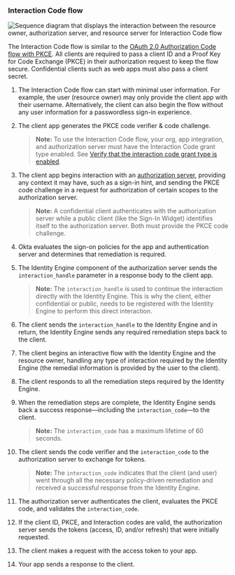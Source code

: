 ### Interaction Code flow

<div class="full">

   ![Sequence diagram that displays the interaction between the resource owner, authorization server, and resource server for Interaction Code flow](/img/authorization/oauth-interaction-code-grant-flow.png)

   <!--
      Source image: https://www.figma.com/file/YH5Zhzp66kGCglrXQUag2E/%F0%9F%93%8A-Updated-Diagrams-for-Dev-Docs?type=design&node-id=4133%3A43899&mode=design&t=Me7qqw8odOmrLh6K-1
      oauth-interaction-code-grant-flow
   -->
</div>

The Interaction Code flow is similar to the [OAuth 2.0 Authorization Code flow with PKCE](/docs/concepts/oauth-openid/#authorization-code-flow-with-pkce). All clients are required to pass a client ID and a Proof Key for Code Exchange (PKCE) in their authorization request to keep the flow secure. Confidential clients such as web apps must also pass a client secret.

1. The Interaction Code flow can start with minimal user information. For example, the user (resource owner) may only provide the client app with their username. Alternatively, the client can also begin the flow without any user information for a passwordless sign-in experience.
1. The client app generates the PKCE code verifier & code challenge.

   > **Note:** To use the Interaction Code flow, your org, app integration, and authorization server must have the Interaction Code grant type enabled. See [Verify that the interaction code grant type is enabled](#verify-that-the-interaction-code-grant-type-is-enabled).

1. The client app begins interaction with an [authorization server](/docs/concepts/auth-servers/), providing any context it may have, such as a sign-in hint, and sending the PKCE code challenge in a request for authorization of certain scopes to the authorization server.

   > **Note:** A confidential client authenticates with the authorization server while a public client (like the Sign-In Widget) identifies itself to the authorization server. Both must provide the PKCE code challenge.

1. Okta evaluates the sign-on policies for the app and authentication server and determines that remediation is required.
1. The Identity Engine component of the authorization server sends the `interaction_handle` parameter in a response body to the client app.

   > **Note:** The `interaction_handle` is used to continue the interaction directly with the Identity Engine. This is why the client, either confidential or public, needs to be registered with the Identity Engine to perform this direct interaction.

1. The client sends the `interaction_handle` to the Identity Engine and in return, the Identity Engine sends any required remediation steps back to the client.
1. The client begins an interactive flow with the Identity Engine and the resource owner, handling any type of interaction required by the Identity Engine (the remedial information is provided by the user to the client).
1. The client responds to all the remediation steps required by the Identity Engine.
1. When the remediation steps are complete, the Identity Engine sends back a success response&mdash;including the `interaction_code`&mdash;to the client.

   > **Note:** The `interaction_code` has a maximum lifetime of 60 seconds.

1. The client sends the code verifier and the `interaction_code` to the authorization server to exchange for tokens.

   > **Note:** The `interaction_code` indicates that the client (and user) went through all the necessary policy-driven remediation and received a successful response from the Identity Engine.

1. The authorization server authenticates the client, evaluates the PKCE code, and validates the `interaction_code`.
1. If the client ID, PKCE, and Interaction codes are valid, the authorization server sends the tokens (access, ID, and/or refresh) that were initially requested.
1. The client makes a request with the access token to your app.
1. Your app sends a response to the client.
